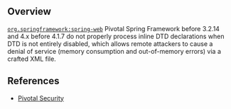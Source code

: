 ## Overview
[`org.springframework:spring-web`](http://search.maven.org/#search%7Cga%7C1%7Ca%3A%22spring-web%22)
Pivotal Spring Framework before 3.2.14 and 4.x before 4.1.7 do not properly process inline DTD declarations when DTD is not entirely disabled, which allows remote attackers to cause a denial of service (memory consumption and out-of-memory errors) via a crafted XML file.

## References

- [Pivotal Security](http://pivotal.io/security/cve-2015-3192)
